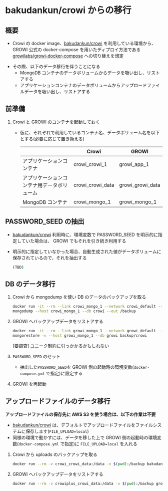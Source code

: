 # bakudankun/crowi からの移行

## 概要

<!-- textlint-disable weseek/sentence-length -->
- Crowi の docker image、[bakudankun/crowi](https://github.com/crowi/docker-crowi) を利用している環境から、GROWI 公式の docker-compose を用いたディプロイ方法である [growilabs/growi-docker-compose](https://github.com/growilabs/growi-docker-compose) への切り替えを想定
<!-- textlint-enable weseek/sentence-length -->
- その際、以下のデータ移行を伴うことになる
    - MongoDB コンテナのデータボリュームからデータを吸い出し、リストアする
    - アプリケーションコンテナのデータボリュームからアップロードファイルデータを吸い出し、リストアする

## 前準備

1. Crowi と GROWI のコンテナを起動しておく
    * 仮に、それぞれで利用しているコンテナ名、データボリューム名を以下とする(必要に応じて置き換える)

        ||Crowi|GROWI|
        |---|---|---|
        |アプリケーションコンテナ|crowi_crowi_1|growi_app_1|
        |アプリケーションコンテナ用データボリューム|crowi_crowi_data|growi_growi_data|
        |MongoDB コンテナ|crowi_mongo_1|growi_mongo_1|

## PASSWORD_SEED の抽出

- [bakudankun/crowi](https://github.com/crowi/docker-crowi) 利用時に、環境変数で PASSWORD_SEED を明示的に指定していた場合は、 GROWI でもそれを引き続き利用する
- 明示的に指定していなかった場合、自動生成された値がデータボリュームに保存されているので、それを抽出する

    ```bash
    (TBD)
    ```

## DB のデータ移行

1. Crowi から mongodump を使い DB のデータのバックアップを取る

    ```bash
    docker run -it --rm --link crowi_mongo_1 --network crowi_default --volume $(pwd):/backup mongo bash
    mongodump --host crowi_mongo_1 --db crowi --out /backup
    ```

2. GROWI へバックアップデータをリストアする

    ```bash
    docker run -it --rm --link growi_mongo_1 --network growi_default  --volume $(pwd):/backup mongo bash
    mongorestore -v --host growi_mongo_1 --db growi backup/crowi
    ```

    [要調査] ユニーク制約に引っかかるかもしれない

3. `PASSWORD_SEED` のセット
    - 抽出した`PASSWORD_SEED`を GROWI 側の起動時の環境変数(`docker-compose.yml` で指定)に設定する

3. GROWI を再起動


## アップロードファイルのデータ移行

**アップロードファイルの保存先に AWS S3 を使う場合は、以下の作業は不要**

- [bakudankun/crowi](https://github.com/crowi/docker-crowi) は、デフォルトでアップロードファイルをファイルシステムに保存します(`FILE_UPLOAD=local`)
- 同様の環境で動かすには、データを移した上で GROWI 側の起動時の環境変数(`docker-compose.yml` で指定)に `FILE_UPLOAD=local` を入れる

1. Crowi から uploads のバックアップを取る

    ```bash
    docker run --rm -v crowi_crowi_data:/data -v $(pwd):/backup bakudankun/crowi cp -rp /data /backup
    ```

2. GROWI へバックアップデータをリストアする

    ```bash
    docker run --rm -v crowiplus_crowi_data:/data -v $(pwd):/backup growi_app_1 cp -rp /backup/uploads /data/
    ```
